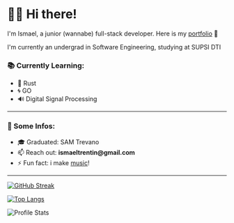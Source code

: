 # 👋🏻 Hi there!

I'm Ismael, a junior (wannabe) full-stack developer.
Here is my [portfolio](https://priisma.dev) 💼

I'm currently an undergrad in Software Engineering, studying at SUPSI DTI 

### 📚 Currently Learning:

* 🦀 Rust
* 🌀 GO
* 🔊 Digital Signal Processing

---

### 🔎 Some Infos:

- 🎓 Graduated: SAM Trevano
- 📫 Reach out: __ismaeltrentin@gmail.com__
- ⚡ Fun fact: i make [music](https://open.spotify.com/artist/31XTo0LqE2aTybO66R3tBy)!

---

[![GitHub Streak](http://github-readme-streak-stats.herokuapp.com?user=IsmaelTrentin&theme=tokyonight)](https://git.io/streak-stats)

[![Top Langs](https://github-readme-stats-phi-olive-85.vercel.app/api/top-langs/?username=IsmaelTrentin&layout=compact&theme=tokyonight)](https://github.com/anuraghazra/github-readme-stats)

![Profile Stats](https://github-readme-stats-phi-olive-85.vercel.app/api?username=IsmaelTrentin&count_private=true&show_icons=true&theme=tokyonight)
